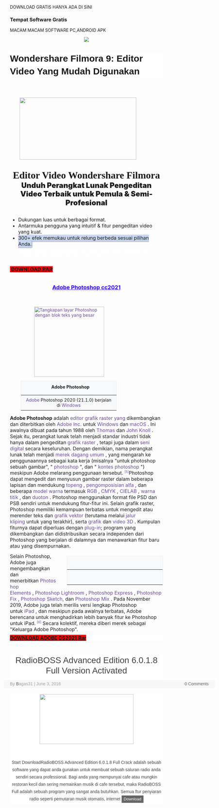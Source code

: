 DOWNLOAD GRATIS HANYA ADA DI SINI
### Tempat Software Gratis

MACAM MACAM SOFTWARE PC,ANDROID APK
<p></p><div class="separator" style="clear: both; text-align: center;"><a href="https://1.bp.blogspot.com/-xrm0dtm-hig/YBBrcXA-zyI/AAAAAAAABH0/5Bphbc7dwrM4jTOUq_EbSzS3JOvUhAmfgCLcBGAsYHQ/s318/Logo.jpg" imageanchor="1" style="margin-left: 1em; margin-right: 1em;"><img border="0" data-original-height="159" data-original-width="318" src="https://1.bp.blogspot.com/-xrm0dtm-hig/YBBrcXA-zyI/AAAAAAAABH0/5Bphbc7dwrM4jTOUq_EbSzS3JOvUhAmfgCLcBGAsYHQ/s0/Logo.jpg" /></a></div><br />&nbsp;
 <h1 class="entry-title" style="background: 0px 0px rgb(255, 255, 255); border: 0px; color: var(--post-title-color); font-family: Poppins, sans-serif; font-size: 30px; line-height: 1.4em; margin: 0px 0px 15px; outline: 0px; padding: 0px; position: relative; vertical-align: baseline;">Wondershare Filmora 9: Editor Video Yang Mudah Digunakan</h1><div><div class="title" style="box-sizing: border-box; font-family: &quot;Mark W01 Heavy&quot;; font-size: 2rem; font-weight: 900; line-height: 1.2; padding-bottom: 30px; padding-top: 50px;"><div class="separator" style="clear: both; text-align: center;"><a href="https://1.bp.blogspot.com/-2fw8pTzoyb0/YA7n0xn86II/AAAAAAAABHU/DkhVSWIYrZM-t9wnTL4bzXOY1DiPb0m7gCLcBGAsYHQ/s1117/filmora-main-interface-download.jpg" imageanchor="1" style="clear: left; float: left; margin-bottom: 1em; margin-left: 1em;"><img border="0" data-original-height="595" data-original-width="1117" height="204" src="https://1.bp.blogspot.com/-2fw8pTzoyb0/YA7n0xn86II/AAAAAAAABHU/DkhVSWIYrZM-t9wnTL4bzXOY1DiPb0m7gCLcBGAsYHQ/w384-h204/filmora-main-interface-download.jpg" width="384" /></a></div><span style="box-sizing: border-box; vertical-align: inherit;"><div class="separator" style="clear: both; text-align: center;"><span style="font-size: 2rem; text-align: left;">Editor Video Wondershare Filmora</span></div><div class="separator" style="clear: both; text-align: center;"><span style="font-family: -apple-system, BlinkMacSystemFont, &quot;Segoe UI&quot;, Roboto, &quot;Helvetica Neue&quot;, Arial, &quot;Noto Sans&quot;, sans-serif; font-size: 1.5rem; text-align: left;">Unduh Perangkat Lunak Pengeditan Video Terbaik untuk Pemula &amp; Semi-Profesional</span></div></span></div></div><div><ul class="list-prefix list-disc" style="box-sizing: border-box; font-family: -apple-system, BlinkMacSystemFont, &quot;Segoe UI&quot;, Roboto, &quot;Helvetica Neue&quot;, Arial, &quot;Noto Sans&quot;, sans-serif; font-size: 16px; margin-bottom: 1rem; margin-top: 0px;"><li style="box-sizing: border-box;"><span style="box-sizing: border-box; vertical-align: inherit;">Dukungan luas untuk berbagai format.</span></li><li style="box-sizing: border-box;"><span style="box-sizing: border-box; vertical-align: inherit;">Antarmuka pengguna yang intuitif &amp; fitur pengeditan video yang kuat.</span></li><li style="box-sizing: border-box;"><span style="box-sizing: border-box; vertical-align: inherit;"><span class="goog-text-highlight" style="background-color: #c9d7f1; box-shadow: rgb(153, 153, 170) 2px 2px 4px; box-sizing: border-box; position: relative; vertical-align: inherit;">300+ efek memukau untuk relung berbeda sesuai pilihan Anda.</span></span></li><li style="box-sizing: border-box; color: white;"><span style="box-sizing: border-box; vertical-align: inherit;">Bakar ke DVD atau unggah ke YouTube, atau transfer ke perangkat portabel populer apa pun.</span></li></ul></div><h3 style="text-align: left;"><a href="https://drive.google.com/file/d/1xz7v31TTTHOZXd6F0CPrFTLT6E5SoB43/view?usp=sharing" target="_blank"><b style="background-color: red;">&nbsp;DOWNLOAD.RAR</b></a>&nbsp;</h3><p></p>







<h1 style="text-align: center;"><b><span style="color: #2b00fe; font-family: inherit; font-size: large;"><u><span style="background-attachment: initial; background-clip: initial; background-image: none; background-origin: initial; background-position: initial; background-repeat: initial; background-size: initial; border: 0px; font-stretch: inherit; font-style: inherit; font-variant: inherit; line-height: inherit; margin: 0px; padding: 0px; vertical-align: baseline;">Adobe Photoshop cc202</span><span style="background-attachment: initial; background-clip: initial; background-image: none; background-origin: initial; background-position: initial; background-repeat: initial; background-size: initial; border: 0px; font-stretch: inherit; font-style: inherit; font-variant: inherit; line-height: inherit; margin: 0px; padding: 0px; vertical-align: baseline;">1</span></u></span></b></h1><p><b style="background-attachment: initial; background-clip: initial; background-image: none; background-origin: initial; background-position: initial; background-repeat: initial; background-size: initial; border: 0px; color: #202122; font-family: inherit; font-size: 16px; font-stretch: inherit; font-style: inherit; font-variant: inherit; line-height: inherit; margin: 0px; padding: 0px; vertical-align: baseline;"><br /></b></p><blockquote style="border: none; margin: 0px 0px 0px 40px; padding: 0px;"><blockquote style="border: none; margin: 0px 0px 0px 40px; padding: 0px;"><p style="text-align: left;"><a class="image" href="https://translate.googleusercontent.com/translate_c?depth=1&amp;hl=id&amp;prev=search&amp;pto=aue&amp;rurl=translate.google.com&amp;sl=en&amp;sp=nmt4&amp;u=https://en.m.wikipedia.org/wiki/File:Adobe_Photoshop_2020.png&amp;usg=ALkJrhie3uC9KKY5a_4pPtHrXDtLHbH3kw" style="background: none; border: 0px; color: #6b4ba1; font-family: inherit; font-size: 14.4px; font-stretch: inherit; font-style: inherit; font-variant: inherit; font-weight: inherit; line-height: inherit; margin: 0px; padding: 0px; text-decoration-line: none; vertical-align: baseline;" title="Adobe Photoshop 2020 (21.1.0) berjalan di Windows"><img alt="Tangkapan layar Photoshop dengan blok teks yang besar" data-file-height="232" data-file-width="413" decoding="async" height="238" src="https://upload.wikimedia.org/wikipedia/en/thumb/7/7f/Adobe_Photoshop_2020.png/300px-Adobe_Photoshop_2020.png" style="background: none; border: 0px; font-family: inherit; font-size: 14.4px; font-stretch: inherit; font-style: inherit; font-variant: inherit; font-weight: inherit; height: auto; line-height: inherit; margin: 0px; max-width: 100%; padding: 0px; vertical-align: middle;" width="230" /></a></p></blockquote></blockquote><table class="infobox vevent" style="background-color: #f8f9fa; border-collapse: collapse; border: 1px solid rgb(234, 236, 240); clear: right; color: #202122; display: flex; flex-flow: column nowrap; flex: 1 1 100%; font-family: -apple-system, BlinkMacSystemFont, &quot;Segoe UI&quot;, Roboto, Lato, Helvetica, Arial, sans-serif; font-size: 14.4px; margin: 0.5em 0px 1em 35px; max-width: 320px; overflow: auto hidden; position: relative; width: 22em;"><caption class="summary" style="background: inherit; display: flex; flex-flow: column nowrap; font-size: 14.4px; font-weight: bold; padding: 10px 10px 0px;"><span style="text-align: center; vertical-align: inherit;"><span style="vertical-align: inherit;">&nbsp; &nbsp;Adobe Photoshop</span></span></caption><tbody style="display: flex; flex-flow: column nowrap; font-size: 14.4px;"><tr style="display: flex; flex-flow: row nowrap; font-size: 14.4px; min-width: 100%;"></tr><tr style="display: flex; flex-flow: row nowrap; font-size: 14.4px; min-width: 100%;"><td colspan="2" style="border-bottom-color: rgb(234, 236, 240); border-bottom-style: solid; border-image: initial; border-left-color: initial; border-left-style: initial; border-right-color: initial; border-right-style: initial; border-top-color: initial; border-top-style: initial; border-width: 0px 0px 1px; flex: 1 0 0%; font-size: 14.4px; padding: 7px 10px; text-align: center; vertical-align: top; width: 298px;"><div style="background: none; border: 0px; font-family: inherit; font-size: 14.4px; font-stretch: inherit; font-style: inherit; font-variant: inherit; font-weight: inherit; line-height: inherit; margin: 0px; padding: 0px; text-align: center; vertical-align: baseline;"><a href="https://translate.googleusercontent.com/translate_c?depth=1&amp;hl=id&amp;prev=search&amp;pto=aue&amp;rurl=translate.google.com&amp;sl=en&amp;sp=nmt4&amp;u=https://en.m.wikipedia.org/wiki/Adobe_Inc.&amp;usg=ALkJrhhx31ts74rF6OVNAarKueMJUaRGLQ" style="background: none; border: 0px; color: #6b4ba1; font-family: inherit; font-size: 14.4px; font-stretch: inherit; font-style: inherit; font-variant: inherit; font-weight: inherit; line-height: inherit; margin: 0px; padding: 0px; text-decoration-line: none; vertical-align: baseline;" title="Adobe Inc.">Adobe</a><span style="vertical-align: inherit;">&nbsp;Photoshop 2020 (21.1.0) berjalan di&nbsp;</span><a href="https://drive.google.com/file/d/0B1dcOXE7ED20Q3lzVmt3alhDajg/view?usp=sharing" style="background: none; border: 0px; color: #6b4ba1; font-family: inherit; font-size: 14.4px; font-stretch: inherit; font-style: inherit; font-variant: inherit; font-weight: inherit; line-height: inherit; margin: 0px; padding: 0px; text-decoration-line: none; vertical-align: baseline;" target="_blank" title="Microsoft Windows">Windows</a></div></td></tr></tbody></table><p><b style="background-attachment: initial; background-clip: initial; background-image: none; background-origin: initial; background-position: initial; background-repeat: initial; background-size: initial; border: 0px; color: #202122; font-family: inherit; font-size: 16px; font-stretch: inherit; font-style: inherit; font-variant: inherit; line-height: inherit; margin: 0px; padding: 0px; vertical-align: baseline;">Adobe Photoshop</b><span face="-apple-system, BlinkMacSystemFont, &quot;Segoe UI&quot;, Roboto, Lato, Helvetica, Arial, sans-serif" style="color: #202122; font-size: 16px; vertical-align: inherit;">&nbsp;adalah&nbsp;</span><a href="https://translate.googleusercontent.com/translate_c?depth=1&amp;hl=id&amp;prev=search&amp;pto=aue&amp;rurl=translate.google.com&amp;sl=en&amp;sp=nmt4&amp;u=https://en.m.wikipedia.org/wiki/Raster_graphics_editor&amp;usg=ALkJrhgdICPxKXW_-VqPViS0vbisTvtY6w" style="background-attachment: initial; background-clip: initial; background-image: none; background-origin: initial; background-position: initial; background-repeat: initial; background-size: initial; border: 0px; color: #6b4ba1; font-family: inherit; font-size: 16px; font-stretch: inherit; font-style: inherit; font-variant: inherit; font-weight: inherit; line-height: inherit; margin: 0px; padding: 0px; text-decoration-line: none; vertical-align: baseline;" title="Editor grafik raster">editor grafik raster yang</a><span face="-apple-system, BlinkMacSystemFont, &quot;Segoe UI&quot;, Roboto, Lato, Helvetica, Arial, sans-serif" style="color: #202122; font-size: 16px; vertical-align: inherit;">&nbsp;dikembangkan dan diterbitkan oleh&nbsp;</span><a href="https://translate.googleusercontent.com/translate_c?depth=1&amp;hl=id&amp;prev=search&amp;pto=aue&amp;rurl=translate.google.com&amp;sl=en&amp;sp=nmt4&amp;u=https://en.m.wikipedia.org/wiki/Adobe_Inc.&amp;usg=ALkJrhhx31ts74rF6OVNAarKueMJUaRGLQ" style="background-attachment: initial; background-clip: initial; background-image: none; background-origin: initial; background-position: initial; background-repeat: initial; background-size: initial; border: 0px; color: #6b4ba1; font-family: inherit; font-size: 16px; font-stretch: inherit; font-style: inherit; font-variant: inherit; font-weight: inherit; line-height: inherit; margin: 0px; padding: 0px; text-decoration-line: none; vertical-align: baseline;" title="Adobe Inc.">Adobe Inc.</a><span face="-apple-system, BlinkMacSystemFont, &quot;Segoe UI&quot;, Roboto, Lato, Helvetica, Arial, sans-serif" style="color: #202122; font-size: 16px; vertical-align: inherit;">&nbsp;untuk&nbsp;</span><a href="https://translate.googleusercontent.com/translate_c?depth=1&amp;hl=id&amp;prev=search&amp;pto=aue&amp;rurl=translate.google.com&amp;sl=en&amp;sp=nmt4&amp;u=https://en.m.wikipedia.org/wiki/Microsoft_Windows&amp;usg=ALkJrhjCuIpMdSOdh0ft6qvJ-9tlThIpyQ" style="background-attachment: initial; background-clip: initial; background-image: none; background-origin: initial; background-position: initial; background-repeat: initial; background-size: initial; border: 0px; color: #6b4ba1; font-family: inherit; font-size: 16px; font-stretch: inherit; font-style: inherit; font-variant: inherit; font-weight: inherit; line-height: inherit; margin: 0px; padding: 0px; text-decoration-line: none; vertical-align: baseline;" title="Microsoft Windows">Windows</a><span face="-apple-system, BlinkMacSystemFont, &quot;Segoe UI&quot;, Roboto, Lato, Helvetica, Arial, sans-serif" style="color: #202122; font-size: 16px; vertical-align: inherit;">&nbsp;dan&nbsp;</span><a href="https://translate.googleusercontent.com/translate_c?depth=1&amp;hl=id&amp;prev=search&amp;pto=aue&amp;rurl=translate.google.com&amp;sl=en&amp;sp=nmt4&amp;u=https://en.m.wikipedia.org/wiki/MacOS&amp;usg=ALkJrhhliT0EuIts7qU-1bno8rhEFX-pNg" style="background-attachment: initial; background-clip: initial; background-image: none; background-origin: initial; background-position: initial; background-repeat: initial; background-size: initial; border: 0px; color: #6b4ba1; font-family: inherit; font-size: 16px; font-stretch: inherit; font-style: inherit; font-variant: inherit; font-weight: inherit; line-height: inherit; margin: 0px; padding: 0px; text-decoration-line: none; vertical-align: baseline;" title="MacOS">macOS</a><span face="-apple-system, BlinkMacSystemFont, &quot;Segoe UI&quot;, Roboto, Lato, Helvetica, Arial, sans-serif" style="color: #202122; font-size: 16px; vertical-align: inherit;">&nbsp;. Ini awalnya dibuat pada tahun 1988 oleh&nbsp;</span><a href="https://translate.googleusercontent.com/translate_c?depth=1&amp;hl=id&amp;prev=search&amp;pto=aue&amp;rurl=translate.google.com&amp;sl=en&amp;sp=nmt4&amp;u=https://en.m.wikipedia.org/wiki/Thomas_Knoll&amp;usg=ALkJrhgG01ZrIuTGQ5Xasv3H3tgO4ZymeA" style="background-attachment: initial; background-clip: initial; background-image: none; background-origin: initial; background-position: initial; background-repeat: initial; background-size: initial; border: 0px; color: #6b4ba1; font-family: inherit; font-size: 16px; font-stretch: inherit; font-style: inherit; font-variant: inherit; font-weight: inherit; line-height: inherit; margin: 0px; padding: 0px; text-decoration-line: none; vertical-align: baseline;" title="Thomas Knoll">Thomas</a><span face="-apple-system, BlinkMacSystemFont, &quot;Segoe UI&quot;, Roboto, Lato, Helvetica, Arial, sans-serif" style="color: #202122; font-size: 16px; vertical-align: inherit;">&nbsp;dan&nbsp;</span><a href="https://translate.googleusercontent.com/translate_c?depth=1&amp;hl=id&amp;prev=search&amp;pto=aue&amp;rurl=translate.google.com&amp;sl=en&amp;sp=nmt4&amp;u=https://en.m.wikipedia.org/wiki/John_Knoll&amp;usg=ALkJrhhsHlj7JGijcLJUJzqszepdLalDLw" style="background-attachment: initial; background-clip: initial; background-image: none; background-origin: initial; background-position: initial; background-repeat: initial; background-size: initial; border: 0px; color: #6b4ba1; font-family: inherit; font-size: 16px; font-stretch: inherit; font-style: inherit; font-variant: inherit; font-weight: inherit; line-height: inherit; margin: 0px; padding: 0px; text-decoration-line: none; vertical-align: baseline;" title="John Knoll">John Knoll</a><span face="-apple-system, BlinkMacSystemFont, &quot;Segoe UI&quot;, Roboto, Lato, Helvetica, Arial, sans-serif" style="color: #202122; font-size: 16px; vertical-align: inherit;"><span style="vertical-align: inherit;">&nbsp;. Sejak itu, perangkat lunak telah menjadi standar industri tidak hanya dalam&nbsp;</span><span style="vertical-align: inherit;">pengeditan&nbsp;</span></span><a href="https://translate.googleusercontent.com/translate_c?depth=1&amp;hl=id&amp;prev=search&amp;pto=aue&amp;rurl=translate.google.com&amp;sl=en&amp;sp=nmt4&amp;u=https://en.m.wikipedia.org/wiki/Raster_graphics&amp;usg=ALkJrhgbsldinG581tuA2u2KrjmCqmYIPw" style="background-attachment: initial; background-clip: initial; background-image: none; background-origin: initial; background-position: initial; background-repeat: initial; background-size: initial; border: 0px; color: #6b4ba1; font-family: inherit; font-size: 16px; font-stretch: inherit; font-style: inherit; font-variant: inherit; font-weight: inherit; line-height: inherit; margin: 0px; padding: 0px; text-decoration-line: none; vertical-align: baseline;" title="Grafik raster">grafik raster</a><span face="-apple-system, BlinkMacSystemFont, &quot;Segoe UI&quot;, Roboto, Lato, Helvetica, Arial, sans-serif" style="color: #202122; font-size: 16px; vertical-align: inherit;">&nbsp;, tetapi juga dalam&nbsp;</span><a href="https://translate.googleusercontent.com/translate_c?depth=1&amp;hl=id&amp;prev=search&amp;pto=aue&amp;rurl=translate.google.com&amp;sl=en&amp;sp=nmt4&amp;u=https://en.m.wikipedia.org/wiki/Digital_art&amp;usg=ALkJrhg4Ku6m9b_cCfc_MQlJCOBn8nUMWQ" style="background-attachment: initial; background-clip: initial; background-image: none; background-origin: initial; background-position: initial; background-repeat: initial; background-size: initial; border: 0px; color: #6b4ba1; font-family: inherit; font-size: 16px; font-stretch: inherit; font-style: inherit; font-variant: inherit; font-weight: inherit; line-height: inherit; margin: 0px; padding: 0px; text-decoration-line: none; vertical-align: baseline;" title="Seni digital">seni digital</a><span face="-apple-system, BlinkMacSystemFont, &quot;Segoe UI&quot;, Roboto, Lato, Helvetica, Arial, sans-serif" style="color: #202122; font-size: 16px; vertical-align: inherit;">&nbsp;secara keseluruhan. Dengan demikian, nama perangkat lunak telah menjadi&nbsp;</span><a href="https://translate.googleusercontent.com/translate_c?depth=1&amp;hl=id&amp;prev=search&amp;pto=aue&amp;rurl=translate.google.com&amp;sl=en&amp;sp=nmt4&amp;u=https://en.m.wikipedia.org/wiki/Generic_trademark&amp;usg=ALkJrhh3g04jqqyWqoan5TnWMUpvtY1g_w" style="background-attachment: initial; background-clip: initial; background-image: none; background-origin: initial; background-position: initial; background-repeat: initial; background-size: initial; border: 0px; color: #6b4ba1; font-family: inherit; font-size: 16px; font-stretch: inherit; font-style: inherit; font-variant: inherit; font-weight: inherit; line-height: inherit; margin: 0px; padding: 0px; text-decoration-line: none; vertical-align: baseline;" title="Merek dagang umum">merek dagang umum</a><span face="-apple-system, BlinkMacSystemFont, &quot;Segoe UI&quot;, Roboto, Lato, Helvetica, Arial, sans-serif" style="color: #202122; font-size: 16px; vertical-align: inherit;">&nbsp;, yang mengarah ke penggunaannya sebagai kata kerja (misalnya "untuk photoshop sebuah gambar", "&nbsp;</span><a class="mw-redirect" href="https://translate.googleusercontent.com/translate_c?depth=1&amp;hl=id&amp;prev=search&amp;pto=aue&amp;rurl=translate.google.com&amp;sl=en&amp;sp=nmt4&amp;u=https://en.m.wikipedia.org/wiki/Photoshopping&amp;usg=ALkJrhjF-ONGCXEr6xmp0XLkusUxJVZcMw" style="background-attachment: initial; background-clip: initial; background-image: none; background-origin: initial; background-position: initial; background-repeat: initial; background-size: initial; border: 0px; color: #6b4ba1; font-family: inherit; font-size: 16px; font-stretch: inherit; font-style: inherit; font-variant: inherit; font-weight: inherit; line-height: inherit; margin: 0px; padding: 0px; text-decoration-line: none; vertical-align: baseline;" title="Photoshopping">photoshop</a><span face="-apple-system, BlinkMacSystemFont, &quot;Segoe UI&quot;, Roboto, Lato, Helvetica, Arial, sans-serif" style="color: #202122; font-size: 16px; vertical-align: inherit;">&nbsp;", dan "&nbsp;</span><a href="https://translate.googleusercontent.com/translate_c?depth=1&amp;hl=id&amp;prev=search&amp;pto=aue&amp;rurl=translate.google.com&amp;sl=en&amp;sp=nmt4&amp;u=https://en.m.wikipedia.org/wiki/Photoshop_contest&amp;usg=ALkJrhgKr5nhv-yfnYBHzeqbm0SDUPhoPQ" style="background-attachment: initial; background-clip: initial; background-image: none; background-origin: initial; background-position: initial; background-repeat: initial; background-size: initial; border: 0px; color: #6b4ba1; font-family: inherit; font-size: 16px; font-stretch: inherit; font-style: inherit; font-variant: inherit; font-weight: inherit; line-height: inherit; margin: 0px; padding: 0px; text-decoration-line: none; vertical-align: baseline;" title="Kontes Photoshop">kontes photoshop</a><span face="-apple-system, BlinkMacSystemFont, &quot;Segoe UI&quot;, Roboto, Lato, Helvetica, Arial, sans-serif" style="color: #202122; font-size: 16px; vertical-align: inherit;">&nbsp;") meskipun Adobe melarang penggunaan tersebut.&nbsp;</span><sup class="reference" id="cite_ref-TRADEMARK_5-0" style="background-attachment: initial; background-clip: initial; background-image: none; background-origin: initial; background-position: initial; background-repeat: initial; background-size: initial; border: 0px; color: #202122; font-family: inherit; font-size: 0.75em; font-stretch: inherit; font-variant: inherit; line-height: 1; margin: 0px; padding: 0px; unicode-bidi: isolate; white-space: nowrap;"><a href="https://translate.googleusercontent.com/translate_c?depth=1&amp;hl=id&amp;prev=search&amp;pto=aue&amp;rurl=translate.google.com&amp;sl=en&amp;sp=nmt4&amp;u=https://en.m.wikipedia.org/wiki/Adobe_Photoshop&amp;usg=ALkJrhipV7GxA1GKkgffkejd_e3M7gthEQ#cite_note-TRADEMARK-5" style="background-attachment: initial; background-clip: initial; background-image: none; background-origin: initial; background-position: initial; background-repeat: initial; background-size: initial; border: 0px; color: #6b4ba1; font-family: inherit; font-stretch: inherit; font-style: inherit; font-variant: inherit; font-weight: inherit; line-height: inherit; margin: 0px; padding: 0px; text-decoration-line: none; vertical-align: baseline;"><span style="pointer-events: none; vertical-align: inherit;"><span style="pointer-events: none; vertical-align: inherit;">[5]</span></span></a></sup><span face="-apple-system, BlinkMacSystemFont, &quot;Segoe UI&quot;, Roboto, Lato, Helvetica, Arial, sans-serif" style="color: #202122; font-size: 16px; vertical-align: inherit;">Photoshop dapat mengedit dan menyusun gambar raster dalam beberapa lapisan dan mendukung&nbsp;</span><a href="https://translate.googleusercontent.com/translate_c?depth=1&amp;hl=id&amp;prev=search&amp;pto=aue&amp;rurl=translate.google.com&amp;sl=en&amp;sp=nmt4&amp;u=https://en.m.wikipedia.org/wiki/Mask_(computing)&amp;usg=ALkJrhhcAQeu9LCRFpN-MVpi5TUZgWl-nw" style="background-attachment: initial; background-clip: initial; background-image: none; background-origin: initial; background-position: initial; background-repeat: initial; background-size: initial; border: 0px; color: #6b4ba1; font-family: inherit; font-size: 16px; font-stretch: inherit; font-style: inherit; font-variant: inherit; font-weight: inherit; line-height: inherit; margin: 0px; padding: 0px; text-decoration-line: none; vertical-align: baseline;" title="Topeng (komputasi)">topeng</a><span face="-apple-system, BlinkMacSystemFont, &quot;Segoe UI&quot;, Roboto, Lato, Helvetica, Arial, sans-serif" style="color: #202122; font-size: 16px; vertical-align: inherit;">&nbsp;,&nbsp;</span><a href="https://translate.googleusercontent.com/translate_c?depth=1&amp;hl=id&amp;prev=search&amp;pto=aue&amp;rurl=translate.google.com&amp;sl=en&amp;sp=nmt4&amp;u=https://en.m.wikipedia.org/wiki/Alpha_compositing&amp;usg=ALkJrhg-FiBHv294iYJhv2pou3bqqEybxQ" style="background-attachment: initial; background-clip: initial; background-image: none; background-origin: initial; background-position: initial; background-repeat: initial; background-size: initial; border: 0px; color: #6b4ba1; font-family: inherit; font-size: 16px; font-stretch: inherit; font-style: inherit; font-variant: inherit; font-weight: inherit; line-height: inherit; margin: 0px; padding: 0px; text-decoration-line: none; vertical-align: baseline;" title="Pengomposisian alfa">pengomposisian alfa</a><span face="-apple-system, BlinkMacSystemFont, &quot;Segoe UI&quot;, Roboto, Lato, Helvetica, Arial, sans-serif" style="color: #202122; font-size: 16px; vertical-align: inherit;"><span style="vertical-align: inherit;">&nbsp;,&nbsp;</span><span style="vertical-align: inherit;">dan beberapa&nbsp;</span></span><a href="https://translate.googleusercontent.com/translate_c?depth=1&amp;hl=id&amp;prev=search&amp;pto=aue&amp;rurl=translate.google.com&amp;sl=en&amp;sp=nmt4&amp;u=https://en.m.wikipedia.org/wiki/Color_model&amp;usg=ALkJrhilD-NR4fD79Z7ynL2owUBzcvd09w" style="background-attachment: initial; background-clip: initial; background-image: none; background-origin: initial; background-position: initial; background-repeat: initial; background-size: initial; border: 0px; color: #6b4ba1; font-family: inherit; font-size: 16px; font-stretch: inherit; font-style: inherit; font-variant: inherit; font-weight: inherit; line-height: inherit; margin: 0px; padding: 0px; text-decoration-line: none; vertical-align: baseline;" title="Model warna">model warna</a><span face="-apple-system, BlinkMacSystemFont, &quot;Segoe UI&quot;, Roboto, Lato, Helvetica, Arial, sans-serif" style="color: #202122; font-size: 16px; vertical-align: inherit;">&nbsp;termasuk&nbsp;</span><a href="https://translate.googleusercontent.com/translate_c?depth=1&amp;hl=id&amp;prev=search&amp;pto=aue&amp;rurl=translate.google.com&amp;sl=en&amp;sp=nmt4&amp;u=https://en.m.wikipedia.org/wiki/RGB_color_model&amp;usg=ALkJrhiGya1P_n-Lo4icysf3BTuPErd-nw" style="background-attachment: initial; background-clip: initial; background-image: none; background-origin: initial; background-position: initial; background-repeat: initial; background-size: initial; border: 0px; color: #6b4ba1; font-family: inherit; font-size: 16px; font-stretch: inherit; font-style: inherit; font-variant: inherit; font-weight: inherit; line-height: inherit; margin: 0px; padding: 0px; text-decoration-line: none; vertical-align: baseline;" title="Model warna RGB">RGB</a><span face="-apple-system, BlinkMacSystemFont, &quot;Segoe UI&quot;, Roboto, Lato, Helvetica, Arial, sans-serif" style="color: #202122; font-size: 16px; vertical-align: inherit;">&nbsp;,&nbsp;</span><a href="https://translate.googleusercontent.com/translate_c?depth=1&amp;hl=id&amp;prev=search&amp;pto=aue&amp;rurl=translate.google.com&amp;sl=en&amp;sp=nmt4&amp;u=https://en.m.wikipedia.org/wiki/CMYK_color_model&amp;usg=ALkJrhh1_Ju9Bx8SDCyaNYLic6FmhmlV6g" style="background-attachment: initial; background-clip: initial; background-image: none; background-origin: initial; background-position: initial; background-repeat: initial; background-size: initial; border: 0px; color: #6b4ba1; font-family: inherit; font-size: 16px; font-stretch: inherit; font-style: inherit; font-variant: inherit; font-weight: inherit; line-height: inherit; margin: 0px; padding: 0px; text-decoration-line: none; vertical-align: baseline;" title="Model warna CMYK">CMYK</a><span face="-apple-system, BlinkMacSystemFont, &quot;Segoe UI&quot;, Roboto, Lato, Helvetica, Arial, sans-serif" style="color: #202122; font-size: 16px; vertical-align: inherit;">&nbsp;,&nbsp;</span><a class="mw-redirect" href="https://translate.googleusercontent.com/translate_c?depth=1&amp;hl=id&amp;prev=search&amp;pto=aue&amp;rurl=translate.google.com&amp;sl=en&amp;sp=nmt4&amp;u=https://en.m.wikipedia.org/wiki/CIELAB&amp;usg=ALkJrhhGkcpHCFrep6TpqiYU8oYYMrib2A" style="background-attachment: initial; background-clip: initial; background-image: none; background-origin: initial; background-position: initial; background-repeat: initial; background-size: initial; border: 0px; color: #6b4ba1; font-family: inherit; font-size: 16px; font-stretch: inherit; font-style: inherit; font-variant: inherit; font-weight: inherit; line-height: inherit; margin: 0px; padding: 0px; text-decoration-line: none; vertical-align: baseline;" title="CIELAB">CIELAB</a><span face="-apple-system, BlinkMacSystemFont, &quot;Segoe UI&quot;, Roboto, Lato, Helvetica, Arial, sans-serif" style="color: #202122; font-size: 16px; vertical-align: inherit;">&nbsp;,&nbsp;</span><a href="https://translate.googleusercontent.com/translate_c?depth=1&amp;hl=id&amp;prev=search&amp;pto=aue&amp;rurl=translate.google.com&amp;sl=en&amp;sp=nmt4&amp;u=https://en.m.wikipedia.org/wiki/Spot_color&amp;usg=ALkJrhipQuRz81D7V9JleiOMKT3TsSFbbQ" style="background-attachment: initial; background-clip: initial; background-image: none; background-origin: initial; background-position: initial; background-repeat: initial; background-size: initial; border: 0px; color: #6b4ba1; font-family: inherit; font-size: 16px; font-stretch: inherit; font-style: inherit; font-variant: inherit; font-weight: inherit; line-height: inherit; margin: 0px; padding: 0px; text-decoration-line: none; vertical-align: baseline;" title="Warna titik">warna titik</a><span face="-apple-system, BlinkMacSystemFont, &quot;Segoe UI&quot;, Roboto, Lato, Helvetica, Arial, sans-serif" style="color: #202122; font-size: 16px; vertical-align: inherit;">&nbsp;, dan&nbsp;</span><a href="https://translate.googleusercontent.com/translate_c?depth=1&amp;hl=id&amp;prev=search&amp;pto=aue&amp;rurl=translate.google.com&amp;sl=en&amp;sp=nmt4&amp;u=https://en.m.wikipedia.org/wiki/Duotone&amp;usg=ALkJrhgTIWGDltdKsn0FMfvOYAHDTlZVJQ" style="background-attachment: initial; background-clip: initial; background-image: none; background-origin: initial; background-position: initial; background-repeat: initial; background-size: initial; border: 0px; color: #6b4ba1; font-family: inherit; font-size: 16px; font-stretch: inherit; font-style: inherit; font-variant: inherit; font-weight: inherit; line-height: inherit; margin: 0px; padding: 0px; text-decoration-line: none; vertical-align: baseline;" title="Duotone">duoton</a><span face="-apple-system, BlinkMacSystemFont, &quot;Segoe UI&quot;, Roboto, Lato, Helvetica, Arial, sans-serif" style="color: #202122; font-size: 16px; vertical-align: inherit;">&nbsp;. Photoshop menggunakan format file PSD dan PSB sendiri untuk mendukung fitur-fitur ini. Selain grafik raster, Photoshop memiliki kemampuan terbatas untuk mengedit atau merender teks dan&nbsp;</span><a href="https://translate.googleusercontent.com/translate_c?depth=1&amp;hl=id&amp;prev=search&amp;pto=aue&amp;rurl=translate.google.com&amp;sl=en&amp;sp=nmt4&amp;u=https://en.m.wikipedia.org/wiki/Vector_graphics&amp;usg=ALkJrhgWOxnpNmPOKaXT-fKoWnA_xVwS7g" style="background-attachment: initial; background-clip: initial; background-image: none; background-origin: initial; background-position: initial; background-repeat: initial; background-size: initial; border: 0px; color: #6b4ba1; font-family: inherit; font-size: 16px; font-stretch: inherit; font-style: inherit; font-variant: inherit; font-weight: inherit; line-height: inherit; margin: 0px; padding: 0px; text-decoration-line: none; vertical-align: baseline;" title="Grafis vektor">grafik vektor</a><span face="-apple-system, BlinkMacSystemFont, &quot;Segoe UI&quot;, Roboto, Lato, Helvetica, Arial, sans-serif" style="color: #202122; font-size: 16px; vertical-align: inherit;">&nbsp;(terutama melalui&nbsp;</span><a href="https://translate.googleusercontent.com/translate_c?depth=1&amp;hl=id&amp;prev=search&amp;pto=aue&amp;rurl=translate.google.com&amp;sl=en&amp;sp=nmt4&amp;u=https://en.m.wikipedia.org/wiki/Clipping_path&amp;usg=ALkJrhirLlpJyUYyiHFUoWGed5hgrcb8IQ" style="background-attachment: initial; background-clip: initial; background-image: none; background-origin: initial; background-position: initial; background-repeat: initial; background-size: initial; border: 0px; color: #6b4ba1; font-family: inherit; font-size: 16px; font-stretch: inherit; font-style: inherit; font-variant: inherit; font-weight: inherit; line-height: inherit; margin: 0px; padding: 0px; text-decoration-line: none; vertical-align: baseline;" title="Jalur kliping">jalur kliping</a><span face="-apple-system, BlinkMacSystemFont, &quot;Segoe UI&quot;, Roboto, Lato, Helvetica, Arial, sans-serif" style="color: #202122; font-size: 16px; vertical-align: inherit;">&nbsp;untuk yang terakhir), serta&nbsp;</span><a class="mw-redirect" href="https://translate.googleusercontent.com/translate_c?depth=1&amp;hl=id&amp;prev=search&amp;pto=aue&amp;rurl=translate.google.com&amp;sl=en&amp;sp=nmt4&amp;u=https://en.m.wikipedia.org/wiki/3D_graphics&amp;usg=ALkJrhgtwuMFyq7fFOji_xVxm-0XnFWMJA" style="background-attachment: initial; background-clip: initial; background-image: none; background-origin: initial; background-position: initial; background-repeat: initial; background-size: initial; border: 0px; color: #6b4ba1; font-family: inherit; font-size: 16px; font-stretch: inherit; font-style: inherit; font-variant: inherit; font-weight: inherit; line-height: inherit; margin: 0px; padding: 0px; text-decoration-line: none; vertical-align: baseline;" title="Grafik 3D">grafik</a><span face="-apple-system, BlinkMacSystemFont, &quot;Segoe UI&quot;, Roboto, Lato, Helvetica, Arial, sans-serif" style="color: #202122; font-size: 16px; vertical-align: inherit;">&nbsp;dan&nbsp;</span><a href="https://translate.googleusercontent.com/translate_c?depth=1&amp;hl=id&amp;prev=search&amp;pto=aue&amp;rurl=translate.google.com&amp;sl=en&amp;sp=nmt4&amp;u=https://en.m.wikipedia.org/wiki/Video&amp;usg=ALkJrhjQlkPtoOMHFdehyJVrbZ-OoFczOQ" style="background-attachment: initial; background-clip: initial; background-image: none; background-origin: initial; background-position: initial; background-repeat: initial; background-size: initial; border: 0px; color: #6b4ba1; font-family: inherit; font-size: 16px; font-stretch: inherit; font-style: inherit; font-variant: inherit; font-weight: inherit; line-height: inherit; margin: 0px; padding: 0px; text-decoration-line: none; vertical-align: baseline;" title="Video">video&nbsp;</a><span face="-apple-system, BlinkMacSystemFont, &quot;Segoe UI&quot;, Roboto, Lato, Helvetica, Arial, sans-serif" style="color: #202122; font-size: 16px; vertical-align: inherit;"><a class="mw-redirect" href="https://translate.googleusercontent.com/translate_c?depth=1&amp;hl=id&amp;prev=search&amp;pto=aue&amp;rurl=translate.google.com&amp;sl=en&amp;sp=nmt4&amp;u=https://en.m.wikipedia.org/wiki/3D_graphics&amp;usg=ALkJrhgtwuMFyq7fFOji_xVxm-0XnFWMJA" style="background-attachment: initial; background-clip: initial; background-image: none; background-origin: initial; background-position: initial; background-repeat: initial; background-size: initial; border: 0px; color: #6b4ba1; font-family: inherit; font-stretch: inherit; font-style: inherit; font-variant: inherit; font-weight: inherit; line-height: inherit; margin: 0px; padding: 0px; text-decoration-line: none; vertical-align: baseline;" title="3D graphics"><span style="vertical-align: inherit;">3D</span></a><span style="vertical-align: inherit;">&nbsp;. Kumpulan fiturnya dapat diperluas dengan&nbsp;</span></span><a class="mw-redirect" href="https://translate.googleusercontent.com/translate_c?depth=1&amp;hl=id&amp;prev=search&amp;pto=aue&amp;rurl=translate.google.com&amp;sl=en&amp;sp=nmt4&amp;u=https://en.m.wikipedia.org/wiki/Photoshop_plug-in&amp;usg=ALkJrhgpG2edlE2XZVh0ehYxShPKlXgRzg" style="background-attachment: initial; background-clip: initial; background-image: none; background-origin: initial; background-position: initial; background-repeat: initial; background-size: initial; border: 0px; color: #6b4ba1; font-family: inherit; font-size: 16px; font-stretch: inherit; font-style: inherit; font-variant: inherit; font-weight: inherit; line-height: inherit; margin: 0px; padding: 0px; text-decoration-line: none; vertical-align: baseline;" title="Pengaya Photoshop">plug-in</a><span face="-apple-system, BlinkMacSystemFont, &quot;Segoe UI&quot;, Roboto, Lato, Helvetica, Arial, sans-serif" style="color: #202122; font-size: 16px; vertical-align: inherit;"><span style="vertical-align: inherit;">;&nbsp;</span><span style="vertical-align: inherit;">program yang dikembangkan dan didistribusikan secara independen dari Photoshop yang berjalan di dalamnya dan menawarkan fitur baru atau yang disempurnakan.</span></span></p><table class="infobox vevent" style="background-color: #f8f9fa; border-collapse: collapse; border: 1px solid rgb(234, 236, 240); clear: right; color: #202122; display: flex; flex-flow: column nowrap; flex: 1 1 100%; float: right; font-family: -apple-system, BlinkMacSystemFont, &quot;Segoe UI&quot;, Roboto, Lato, Helvetica, Arial, sans-serif; font-size: 14.4px; margin: 0.5em 0px 1em 35px; max-width: 320px; overflow: auto hidden; position: relative; width: 22em;"><caption class="summary" style="background: inherit; display: flex; flex-flow: column nowrap; font-size: 14.4px; font-weight: bold; padding: 10px 10px 0px;"><span style="vertical-align: inherit;"><br /></span></caption><tbody style="display: flex; flex-flow: column nowrap; font-size: 14.4px;"><tr style="display: flex; flex-flow: row nowrap; font-size: 14.4px; min-width: 100%;"><th scope="row" style="border-bottom-color: rgb(234, 236, 240); border-bottom-style: solid; border-image: initial; border-left-color: initial; border-left-style: initial; border-right-color: initial; border-right-style: initial; border-top-color: initial; border-top-style: initial; border-width: 0px 0px 1px; flex: 1 0 0%; font-size: 14.4px; padding: 7px 10px; vertical-align: top; white-space: nowrap;"><br /><br /></th></tr></tbody></table><span style="color: #202122; font-family: -apple-system, BlinkMacSystemFont, &quot;Segoe UI&quot;, Roboto, Lato, Helvetica, Arial, sans-serif; font-size: 16px; vertical-align: inherit;">Selain Photoshop, Adobe juga mengembangkan dan menerbitkan&nbsp;</span><a class="mw-redirect" href="https://translate.googleusercontent.com/translate_c?depth=1&amp;hl=id&amp;prev=search&amp;pto=aue&amp;rurl=translate.google.com&amp;sl=en&amp;sp=nmt4&amp;u=https://en.m.wikipedia.org/wiki/Photoshop_Elements&amp;usg=ALkJrhhQX7XrmQURxtv_B1nVMS6Y7kMQ9w" style="background-attachment: initial; background-clip: initial; background-image: none; background-origin: initial; background-position: initial; background-repeat: initial; background-size: initial; border: 0px; color: #6b4ba1; font-family: inherit; font-size: 16px; font-stretch: inherit; font-style: inherit; font-variant: inherit; font-weight: inherit; line-height: inherit; margin: 0px; padding: 0px; text-decoration-line: none; vertical-align: baseline;" title="Elemen Photoshop">Photoshop Elements</a><span style="color: #202122; font-family: -apple-system, BlinkMacSystemFont, &quot;Segoe UI&quot;, Roboto, Lato, Helvetica, Arial, sans-serif; font-size: 16px; vertical-align: inherit;">&nbsp;,&nbsp;</span><a class="mw-redirect" href="https://translate.googleusercontent.com/translate_c?depth=1&amp;hl=id&amp;prev=search&amp;pto=aue&amp;rurl=translate.google.com&amp;sl=en&amp;sp=nmt4&amp;u=https://en.m.wikipedia.org/wiki/Adobe_Photoshop_Lightroom&amp;usg=ALkJrhjX8EdRaChBDkNIVk4gBsAhyXB3ug" style="background-attachment: initial; background-clip: initial; background-image: none; background-origin: initial; background-position: initial; background-repeat: initial; background-size: initial; border: 0px; color: #6b4ba1; font-family: inherit; font-size: 16px; font-stretch: inherit; font-style: inherit; font-variant: inherit; font-weight: inherit; line-height: inherit; margin: 0px; padding: 0px; text-decoration-line: none; vertical-align: baseline;" title="Adobe Photoshop Lightroom">Photoshop Lightroom</a><span style="color: #202122; font-family: -apple-system, BlinkMacSystemFont, &quot;Segoe UI&quot;, Roboto, Lato, Helvetica, Arial, sans-serif; font-size: 16px; vertical-align: inherit;">&nbsp;,&nbsp;</span><a class="mw-redirect" href="https://translate.googleusercontent.com/translate_c?depth=1&amp;hl=id&amp;prev=search&amp;pto=aue&amp;rurl=translate.google.com&amp;sl=en&amp;sp=nmt4&amp;u=https://en.m.wikipedia.org/wiki/Photoshop_Express&amp;usg=ALkJrhh9iGPFRseN4N4WW8NN6qpOxqH3fQ" style="background-attachment: initial; background-clip: initial; background-image: none; background-origin: initial; background-position: initial; background-repeat: initial; background-size: initial; border: 0px; color: #6b4ba1; font-family: inherit; font-size: 16px; font-stretch: inherit; font-style: inherit; font-variant: inherit; font-weight: inherit; line-height: inherit; margin: 0px; padding: 0px; text-decoration-line: none; vertical-align: baseline;" title="Photoshop Express">Photoshop Express</a><span style="color: #202122; font-family: -apple-system, BlinkMacSystemFont, &quot;Segoe UI&quot;, Roboto, Lato, Helvetica, Arial, sans-serif; font-size: 16px; vertical-align: inherit;">&nbsp;,&nbsp;</span><a href="https://translate.googleusercontent.com/translate_c?depth=1&amp;hl=id&amp;prev=search&amp;pto=aue&amp;rurl=translate.google.com&amp;sl=en&amp;sp=nmt4&amp;u=https://en.m.wikipedia.org/wiki/Adobe_Photoshop_Express&amp;usg=ALkJrhieahssvL-oldDBEhjiitrbL06Ndg" style="background-attachment: initial; background-clip: initial; background-image: none; background-origin: initial; background-position: initial; background-repeat: initial; background-size: initial; border: 0px; color: #6b4ba1; font-family: inherit; font-size: 16px; font-stretch: inherit; font-style: inherit; font-variant: inherit; font-weight: inherit; line-height: inherit; margin: 0px; padding: 0px; text-decoration-line: none; vertical-align: baseline;" title="Adobe Photoshop Express">Photoshop Fix</a><span style="color: #202122; font-family: -apple-system, BlinkMacSystemFont, &quot;Segoe UI&quot;, Roboto, Lato, Helvetica, Arial, sans-serif; font-size: 16px; vertical-align: inherit;">&nbsp;,&nbsp;</span><a href="https://translate.googleusercontent.com/translate_c?depth=1&amp;hl=id&amp;prev=search&amp;pto=aue&amp;rurl=translate.google.com&amp;sl=en&amp;sp=nmt4&amp;u=https://en.m.wikipedia.org/wiki/Adobe_Illustrator&amp;usg=ALkJrhjiRgBjvV4ySg2GuhSkCHAugohZhg" style="background-attachment: initial; background-clip: initial; background-image: none; background-origin: initial; background-position: initial; background-repeat: initial; background-size: initial; border: 0px; color: #6b4ba1; font-family: inherit; font-size: 16px; font-stretch: inherit; font-style: inherit; font-variant: inherit; font-weight: inherit; line-height: inherit; margin: 0px; padding: 0px; text-decoration-line: none; vertical-align: baseline;" title="Adobe Illustrator">Photoshop Sketch,</a><span style="color: #202122; font-family: -apple-system, BlinkMacSystemFont, &quot;Segoe UI&quot;, Roboto, Lato, Helvetica, Arial, sans-serif; font-size: 16px; vertical-align: inherit;">&nbsp;dan&nbsp;</span><a class="mw-redirect" href="https://translate.googleusercontent.com/translate_c?depth=1&amp;hl=id&amp;prev=search&amp;pto=aue&amp;rurl=translate.google.com&amp;sl=en&amp;sp=nmt4&amp;u=https://en.m.wikipedia.org/wiki/Photoshop&amp;usg=ALkJrhi7oWh-09qBIqAllOp2eCLGfMdYUQ" style="background-attachment: initial; background-clip: initial; background-image: none; background-origin: initial; background-position: initial; background-repeat: initial; background-size: initial; border: 0px; color: #6b4ba1; font-family: inherit; font-size: 16px; font-stretch: inherit; font-style: inherit; font-variant: inherit; font-weight: inherit; line-height: inherit; margin: 0px; padding: 0px; text-decoration-line: none; vertical-align: baseline;" title="Photoshop">Photoshop Mix</a><span style="color: #202122; font-family: -apple-system, BlinkMacSystemFont, &quot;Segoe UI&quot;, Roboto, Lato, Helvetica, Arial, sans-serif; font-size: 16px; vertical-align: inherit;"><span style="vertical-align: inherit;">&nbsp;.&nbsp;</span><span style="vertical-align: inherit;">Pada November 2019, Adobe juga telah merilis versi lengkap Photoshop untuk&nbsp;</span></span><a href="https://translate.googleusercontent.com/translate_c?depth=1&amp;hl=id&amp;prev=search&amp;pto=aue&amp;rurl=translate.google.com&amp;sl=en&amp;sp=nmt4&amp;u=https://en.m.wikipedia.org/wiki/IPad&amp;usg=ALkJrhgHAJsiilDGprbLY65vbqo_SElbtg" style="background-attachment: initial; background-clip: initial; background-image: none; background-origin: initial; background-position: initial; background-repeat: initial; background-size: initial; border: 0px; color: #6b4ba1; font-family: inherit; font-size: 16px; font-stretch: inherit; font-style: inherit; font-variant: inherit; font-weight: inherit; line-height: inherit; margin: 0px; padding: 0px; text-decoration-line: none; vertical-align: baseline;" title="IPad">iPad</a><span style="color: #202122; font-family: -apple-system, BlinkMacSystemFont, &quot;Segoe UI&quot;, Roboto, Lato, Helvetica, Arial, sans-serif; font-size: 16px; vertical-align: inherit;">&nbsp;, dan meskipun pada awalnya terbatas, Adobe berencana untuk menghadirkan lebih banyak fitur ke Photoshop untuk iPad.&nbsp;</span><sup class="reference" id="cite_ref-:0_6-0" style="background-attachment: initial; background-clip: initial; background-image: none; background-origin: initial; background-position: initial; background-repeat: initial; background-size: initial; border: 0px; color: #202122; font-family: inherit; font-size: 0.75em; font-stretch: inherit; font-variant: inherit; line-height: 1; margin: 0px; padding: 0px; unicode-bidi: isolate; white-space: nowrap;"><a href="https://translate.googleusercontent.com/translate_c?depth=1&amp;hl=id&amp;prev=search&amp;pto=aue&amp;rurl=translate.google.com&amp;sl=en&amp;sp=nmt4&amp;u=https://en.m.wikipedia.org/wiki/Adobe_Photoshop&amp;usg=ALkJrhipV7GxA1GKkgffkejd_e3M7gthEQ#cite_note-:0-6" style="background-attachment: initial; background-clip: initial; background-image: none; background-origin: initial; background-position: initial; background-repeat: initial; background-size: initial; border: 0px; color: #6b4ba1; font-family: inherit; font-stretch: inherit; font-style: inherit; font-variant: inherit; font-weight: inherit; line-height: inherit; margin: 0px; padding: 0px; text-decoration-line: none; vertical-align: baseline;"><span style="pointer-events: none; vertical-align: inherit;"><span style="pointer-events: none; vertical-align: inherit;">[6]</span></span></a></sup><span style="color: #202122; font-family: -apple-system, BlinkMacSystemFont, &quot;Segoe UI&quot;, Roboto, Lato, Helvetica, Arial, sans-serif; font-size: 16px; vertical-align: inherit;">&nbsp;Secara kolektif, mereka diberi merek sebagai "Keluarga Adobe Photoshop".</span><p style="background: none rgb(255, 255, 255); border: 0px; color: #202122; font-family: -apple-system, BlinkMacSystemFont, &quot;Segoe UI&quot;, Roboto, Lato, Helvetica, Arial, sans-serif; font-size: 16px; font-stretch: inherit; font-variant-east-asian: inherit; font-variant-numeric: inherit; line-height: inherit; margin: 0.5em 0px 1em; padding: 0px; vertical-align: baseline;"><span style="vertical-align: inherit;"><a href="https://drive.google.com/file/d/0B1dcOXE7ED20Q3lzVmt3alhDajg/view?usp=sharing" style="background-color: transparent;" target="_blank"><b style="background-color: red;">DOWNLOAD ADOBE CS2021.Rar</b></a></span>










<p>&nbsp;</p><header class="entry-header" style="background-color: white; border: 0px; color: #444444; font-family: ubuntu, Helvetica, Arial, sans-serif; font-size: 14px; margin: 0px 0px 20px; padding: 0px; vertical-align: baseline;"><h2 class="entry-title" style="border: 0px; clear: both; font-size: 28px; font-weight: 400; line-height: 1.2; margin: 0px 0px 14px; padding: 0px; vertical-align: baseline;"><a href="https://gigapurbalingga.net/radioboss-full/" rel="bookmark" style="border: 0px; color: #444444; margin: 0px; padding: 0px; text-decoration-line: none; vertical-align: baseline;" title="Permalink to RadioBOSS Advanced Edition 5.4.7.0 Full Version Activated">RadioBOSS Advanced Edition 6.0.1.8 Full Version Activated</a></h2><div class="clear" style="border: 0px; margin: 0px; padding: 0px; vertical-align: baseline;"></div><div class="below-title-meta" style="background: rgb(247, 247, 247); border: 0px; color: #a2a2a2; line-height: 1.8; margin: 0px 0px 0px -20.2656px; padding: 0px 0px 26px; vertical-align: baseline; width: 695.125px;"><div class="adt" style="border: 0px; float: left; margin: 0px; padding: 0px 0px 0px 20px; vertical-align: baseline;">By&nbsp;<span class="vcard author" style="border: 0px; margin: 0px; padding: 0px; vertical-align: baseline;"><span class="fn" style="border: 0px; margin: 0px; padding: 0px; vertical-align: baseline;"><a href="https://gigapurbalingga.net/author/gilang-senja/" rel="author" style="border: 0px; color: #666666; margin: 0px; padding: 0px; text-decoration-line: none; vertical-align: baseline;" title="Posts by Admin GigaPurbalingga">B</a>agas31</span>&nbsp;</span><span class="meta-sep" style="border: 0px; margin: 0px; padding: 0px; vertical-align: baseline;">|</span>&nbsp;<span class="date updated" style="border: 0px; margin: 0px; padding: 0px; vertical-align: baseline;">June 3, 2016</span></div><div class="adt-comment" style="border: 0px; float: right; margin: 0px; padding: 0px 20px 0px 0px; vertical-align: baseline;"><span style="border: 0px; margin: 0px; padding: 0px; vertical-align: baseline;"><a class="link-comments" href="https://onlinemusic297.blogspot.com/radioboss-full/#comments" style="border: 0px; color: #666666; margin: 0px; padding: 0px; text-decoration-line: none; vertical-align: baseline;">0 Comments</a></span></div></div><div class="clear" style="border: 0px; margin: 0px; padding: 0px; vertical-align: baseline;"></div></header><div class="entry-summary" style="background-color: white; border: 0px; color: #444444; font-family: ubuntu, Helvetica, Arial, sans-serif; font-size: 14px; line-height: 1.71429; margin: 0px 0px 20px; padding: 0px; vertical-align: baseline;"><div class="separator" style="clear: both; text-align: center;"><a href="https://1.bp.blogspot.com/-wf0e32d31yo/YA2RU3VmuiI/AAAAAAAABGE/3qQ6iu4Szeo7PchBSH2skQFKfPASI3YDwCLcBGAsYHQ/s308/download%2B%25281%2529.jpg" style="margin-left: 1em; margin-right: 1em;"><img border="0" data-original-height="164" data-original-width="308" height="164" src="https://1.bp.blogspot.com/-wf0e32d31yo/YA2RU3VmuiI/AAAAAAAABGE/3qQ6iu4Szeo7PchBSH2skQFKfPASI3YDwCLcBGAsYHQ/w309-h164/download%2B%25281%2529.jpg" width="309" /></a></div><br /><div class="excerpt-thumb" style="border: 0px; margin: 0px; padding: 0px; vertical-align: baseline;"><br /></div><p style="border: 0px; line-height: 1.71429; margin: 0px 0px 15px; padding: 0px; text-align: center; vertical-align: baseline;">Start DownloadRadioBOSS Advanced Edition 6.0.1.8 Full Crack adalah sebuah software yang dapat anda gunakan untuk membuat sebuah saluran radio anda sendiri secara professional. Bagi anda yang mempunyai cafe atau mungkin restoran kecil dan sering memainkan musik di cafe tersebut, maka RadioBOSS Full adalah sebuah program yang sangat anda butuhkan. Semua ftur penyiaran radio seperti pemutaran musik otomatis, internet&nbsp;<a href="https://drive.google.com/file/d/10iGgNa37MFOigmpGnb8SuGsdtfiTbSQ7/view?usp=sharing" rel="tag" style="background: rgb(102, 102, 102); border: 0px; color: white; display: inline-block; font-size: 13px; margin: 0px 0px 3px; padding: 1px 7px; text-decoration-line: none; transition: all 0.3s ease 0s; vertical-align: baseline;">Download </a></p></div>

